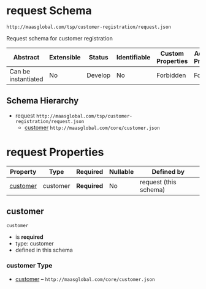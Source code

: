 # request Schema

```
http://maasglobal.com/tsp/customer-registration/request.json
```

Request schema for customer registration

| Abstract            | Extensible | Status  | Identifiable | Custom Properties | Additional Properties | Defined In                                             |
| ------------------- | ---------- | ------- | ------------ | ----------------- | --------------------- | ------------------------------------------------------ |
| Can be instantiated | No         | Develop | No           | Forbidden         | Forbidden             | [tsp/customer-registration/request.json](request.json) |

## Schema Hierarchy

- request `http://maasglobal.com/tsp/customer-registration/request.json`
  - [customer](../../core/customer.md) `http://maasglobal.com/core/customer.json`

# request Properties

| Property              | Type     | Required     | Nullable | Defined by            |
| --------------------- | -------- | ------------ | -------- | --------------------- |
| [customer](#customer) | customer | **Required** | No       | request (this schema) |

## customer

`customer`

- is **required**
- type: customer
- defined in this schema

### customer Type

- [customer](../../core/customer.md) – `http://maasglobal.com/core/customer.json`
